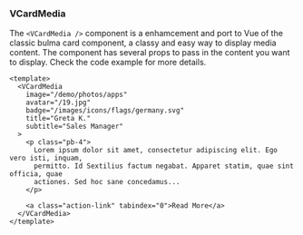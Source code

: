 ### VCardMedia

The `<VCardMedia />` component is a enhamcement and port to Vue
of the classic bulma card component, a classy and easy way
to display media content. The component has several props
to pass in the content you want to display.
Check the code example for more details.

<!--code-->

```vue
<template>
  <VCardMedia
    image="/demo/photos/apps"
    avatar="/19.jpg"
    badge="/images/icons/flags/germany.svg"
    title="Greta K."
    subtitle="Sales Manager"
  >
    <p class="pb-4">
      Lorem ipsum dolor sit amet, consectetur adipiscing elit. Ego vero isti, inquam,
      permitto. Id Sextilius factum negabat. Apparet statim, quae sint officia, quae
      actiones. Sed hoc sane concedamus...
    </p>

    <a class="action-link" tabindex="0">Read More</a>
  </VCardMedia>
</template>
```

<!--/code-->
